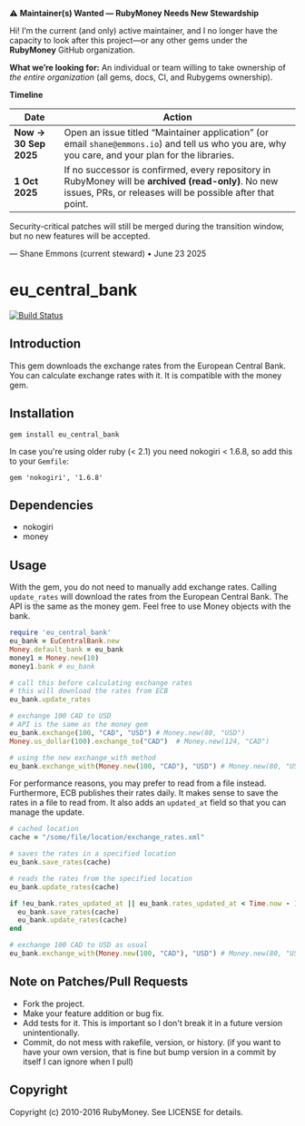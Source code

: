 ⚠️ **Maintainer(s) Wanted — RubyMoney Needs New Stewardship**  

Hi! I’m the current (and only) active maintainer, and I no longer have the capacity to look after this project—or any other gems under the **RubyMoney** GitHub organization.  

**What we’re looking for:** An individual or team willing to take ownership of *the entire organization* (all gems, docs, CI, and Rubygems ownership).  

**Timeline**  

| Date | Action |
|------|--------|
| **Now → 30 Sep 2025** | Open an issue titled “Maintainer application” (or email `shane@emmons.io`) and tell us who you are, why you care, and your plan for the libraries. |
| **1 Oct 2025** | If no successor is confirmed, every repository in RubyMoney will be **archived (read-only)**. No new issues, PRs, or releases will be possible after that point. |

Security-critical patches will still be merged during the transition window, but no new features will be accepted.  

— Shane Emmons (current steward) • June 23 2025

# eu_central_bank

[![Build Status](https://travis-ci.org/RubyMoney/eu_central_bank.svg?branch=master)](https://travis-ci.org/RubyMoney/eu_central_bank)

## Introduction

This gem downloads the exchange rates from the European Central Bank. You can calculate exchange rates with it. It is compatible with the money gem.

## Installation

```
gem install eu_central_bank
```

In case you're using older ruby (< 2.1) you need nokogiri < 1.6.8, so add this to your `Gemfile`:

```
gem 'nokogiri', '1.6.8'
```

## Dependencies

- nokogiri
- money

## Usage

With the gem, you do not need to manually add exchange rates. Calling `update_rates` will download the rates from the European Central Bank. The API is the same as the money gem. Feel free to use Money objects with the bank.

``` ruby
require 'eu_central_bank'
eu_bank = EuCentralBank.new
Money.default_bank = eu_bank
money1 = Money.new(10)
money1.bank # eu_bank

# call this before calculating exchange rates
# this will download the rates from ECB
eu_bank.update_rates

# exchange 100 CAD to USD
# API is the same as the money gem
eu_bank.exchange(100, "CAD", "USD") # Money.new(80, "USD")
Money.us_dollar(100).exchange_to("CAD")  # Money.new(124, "CAD")

# using the new exchange_with method
eu_bank.exchange_with(Money.new(100, "CAD"), "USD") # Money.new(80, "USD")
```

For performance reasons, you may prefer to read from a file instead. Furthermore, ECB publishes their rates daily. It makes sense to save the rates in a file to read from. It also adds an `updated_at` field so that you can manage the update.

``` ruby
# cached location
cache = "/some/file/location/exchange_rates.xml"

# saves the rates in a specified location
eu_bank.save_rates(cache)

# reads the rates from the specified location
eu_bank.update_rates(cache)

if !eu_bank.rates_updated_at || eu_bank.rates_updated_at < Time.now - 1.days
  eu_bank.save_rates(cache)
  eu_bank.update_rates(cache)
end

# exchange 100 CAD to USD as usual
eu_bank.exchange_with(Money.new(100, "CAD"), "USD") # Money.new(80, "USD")
```

## Note on Patches/Pull Requests

- Fork the project.
- Make your feature addition or bug fix.
- Add tests for it. This is important so I don't break it in a  future version unintentionally.
- Commit, do not mess with rakefile, version, or history. (if you want to have your own version, that is fine but bump version in a commit by itself I can ignore when I pull)

## Copyright

Copyright (c) 2010-2016 RubyMoney. See LICENSE for details.
